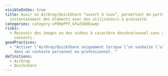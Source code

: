 ```yaml
---
visibleInCms: true
title: Avoir un AirDrop/QuickShare “ouvert à tous”, permettant de partager
  instantanément des éléments avec des utilisateurs à proximité.
categories: category-vPOHpPFF_kFw2S80Eawqn
risks:
  - Recevoir des images ou des vidéos à caractère obscène/sexuel sans y avoir
    consenti.
goodPractices:
  - "Activer l’AirDrop/QuickShare uniquement lorsque l’on souhaite l’utiliser
    dans un contexte personnel ou professionnel. "
definitions:
  - AirDrop
  - Quickshare
---
```

